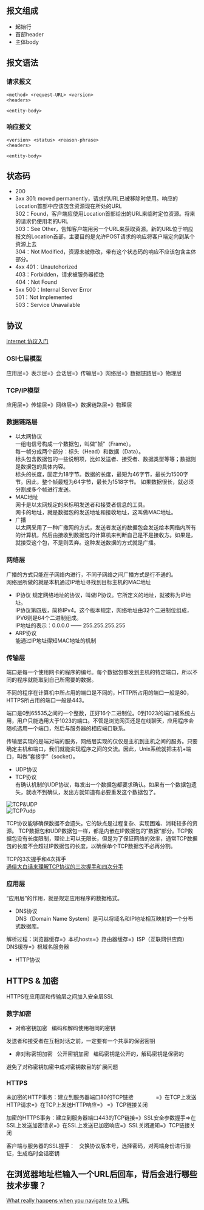 ## 报文组成
- 起始行
- 首部header
- 主体body

## 报文语法
### 请求报文
```
<method> <request-URL> <version>
<headers>

<entity-body>
```
### 响应报文
```
<version> <status> <reason-phrase>
<headers>

<entity-body>
```
## 状态码
- 200
- 3xx
301: moved permanently，请求的URL已被移除时使用。响应的Location首部中应该包含资源现在所处的URL  
302：Found，客户端应使用Location首部给出的URL来临时定位资源。将来的请求仍使用老的URL  
303：See Other，告知客户端用另一个URL来获取资源。新的URL位于响应报文的Location首部，主要目的是允许POST请求的响应将客户端定向到某个资源上去  
304：Not Modified，资源未被修改，带有这个状态码的响应不应该包含主体部分。  
- 4xx
401：Unautohorized  
403：Forbidden，请求被服务器拒绝  
404：Not Found  
- 5xx
500：Internal Server Error  
501：Not Implemented  
503：Service Unavailable  

## 协议
[internet 协议入门](https://mp.weixin.qq.com/s?__biz=MzAxODE2MjM1MA==&mid=2651551486&idx=1&sn=546b3094ddfa8c204e2cf58f12c7b0ca&chksm=8025a13fb7522829a938344e44261651a699adf1be44583cec9c81f0c516935a9679cf4f4d2f&mpshare=1&scene=1&srcid=0905gB2OjLx7qQwTCiwDE8jg&key=9379f452b81f769e35fbd9137416a63fc8d5f84e1740df35dd6ff93670d1a51761b5b62d3815dd3040f341bbaf26680c25b52106866dbe116c5063b08c5a29df4db33753b0f7d23e730d976799b9f69c&ascene=0&uin=MTM4NTE3MDA2MQ%3D%3D&devicetype=iMac+MacBookAir7%2C1+OSX+OSX+10.10.5+build(14F2009)&version=12020810&nettype=WIFI&fontScale=100&pass_ticket=IYHSZCyZuwxTulNSdDtJtMWX5RK975YF%2Fq47vei1I5HX9GI1oN%2Bsk0ujRcZWGkw9)  

### OSI七层模型  
应用层=》表示层=》会话层=》传输层=》网络层=》数据链路层=》物理层  

### TCP/IP模型
应用层=》传输层=》网络层=》数据链路层=》物理层  

### 数据链路层  
- 以太网协议  
一组电信号构成一个数据包，叫做”帧”（Frame）。  
每一帧分成两个部分：标头（Head）和数据（Data）。  
标头包含数据包的一些说明项，比如发送者、接受者、数据类型等等；数据则是数据包的具体内容。  
标头的长度，固定为18字节。数据的长度，最短为46字节，最长为1500字节。因此，整个帧最短为64字节，最长为1518字节。
如果数据很长，就必须分割成多个帧进行发送。  
- MAC地址  
网卡是以太网规定的来标明发送者和接受者信息的工具。  
网卡的地址，就是数据包的发送地址和接收地址，这叫做MAC地址。  
- 广播  
以太网采用了一种广撒网的方式，发送者发送的数据包会发送给本网络内所有的计算机，然后由接收到数据包的计算机来判断自己是不是接收方。如果是，就接受这个包，不是则丢弃。这种发送数据的方式就是广播。  

### 网络层
广播的方式只能在子网络内进行，不同子网络之间广播方式是行不通的。  
网络层所做的就是本机通过IP地址寻找到目标主机的MAC地址
- IP协议
规定网络地址的协议，叫做IP协议。它所定义的地址，就被称为IP地址。  
IP协议第四版，简称IPv4。这个版本规定，网络地址由32个二进制位组成，IPV6则是64个二进制组成。  
IP地址的表示：0.0.0.0 —— 255.255.255.255  
- ARP协议  
能通过IP地址得知MAC地址的机制  

### 传输层  
端口是每一个使用网卡的程序的编号。每个数据包都发到主机的特定端口，所以不同的程序就能取到自己所需要的数据。  

不同的程序在计算机中所占用的端口是不同的，HTTP所占用的端口一般是80，HTTPS所占用的端口一般是443。

端口是0到65535之间的一个整数，正好16个二进制位。0到1023的端口被系统占用，用户只能选用大于1023的端口。不管是浏览网页还是在线聊天，应用程序会随机选用一个端口，然后与服务器的相应端口联系。  

传输层实现的是端对端的服务，网络层实现的仅仅是主机到主机之间的服务。只要确定主机和端口，我们就能实现程序之间的交流。因此，Unix系统就把主机+端口，叫做”套接字”（socket）。
- UDP协议   
- TCP协议  
有确认机制的UDP协议，每发出一个数据包都要求确认。如果有一个数据包遗失，就收不到确认，发出方就知道有必要重发这个数据包了。

![TCP&UDP](http://www.cleey.com/Public/image/blog/20150515171004_5555b7ec09f34.png)  
![TCP7udp](http://img.blog.csdn.net/20151018103115179)

TCP协议能够确保数据不会遗失。它的缺点是过程复杂、实现困难、消耗较多的资源。
TCP数据包和UDP数据包一样，都是内嵌在IP数据包的”数据”部分。TCP数据包没有长度限制，理论上可以无限长，但是为了保证网络的效率，通常TCP数据包的长度不会超过IP数据包的长度，以确保单个TCP数据包不必再分割。  

TCP的3次握手和4次挥手  
[通俗大白话来理解TCP协议的三次握手和四次分手](https://github.com/jawil/blog/issues/14)

### 应用层  
“应用层”的作用，就是规定应用程序的数据格式。  
- DNS协议  
DNS（Domain Name System）是可以将域名和IP地址相互映射的一个分布式数据库。  

解析过程：浏览器缓存=》本机hosts=》路由器缓存=》ISP（互联网供应商）DNS缓存=》根域名服务器
- HTTP协议  

## HTTPS & 加密
HTTPS在应用层和传输层之间加入安全层SSL  
### 数字加密  
- 对称密钥加密  
编码和解码使用相同的密钥  

发送者和接受者在互相对话之前，一定要有一个共享的保密密钥  

- 非对称密钥加密  
公开密钥加密  
编码密钥是公开的，解码密钥是保密的  

避免了对称密钥加密中成对密钥数目的扩展问题  
### HTTPS  
未加密的HTTP事务：建立到服务器端口80的TCP链接                =》在TCP上发送HTTP请求=》在TCP上发送HTTP响应=》         =》TCP链接关闭

加密的HTTPS事务：建立到服务器端口443的TCP链接=》SSL安全参数握手=>在SSL上发送加密请求=》在SSL上发送已加密响应=》SSL关闭通知=》TCP链接关闭

客户端与服务器的SSL握手：  
交换协议版本号，选择密码，对两端身份进行验证，生成临时会话密钥

## 在浏览器地址栏输入一个URL后回车，背后会进行哪些技术步骤？
[What really happens when you navigate to a URL](http://igoro.com/archive/what-really-happens-when-you-navigate-to-a-url/)
